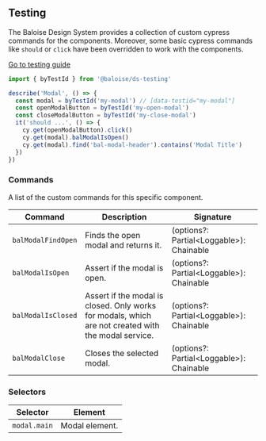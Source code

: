 ## Testing

The Baloise Design System provides a collection of custom cypress commands for the components. Moreover, some basic cypress commands like `should` or `click` have been overridden to work with the components.

<a class="sb-unstyled button is-primary" href="../?path=/docs/development-testing--documentation">Go to testing guide</a>

<!-- START: human documentation -->

```ts
import { byTestId } from '@baloise/ds-testing'

describe('Modal', () => {
  const modal = byTestId('my-modal') // [data-testid="my-modal"]
  const openModalButton = byTestId('my-open-modal')
  const closeModalButton = byTestId('my-close-modal')
  it('should ...', () => {
    cy.get(openModalButton).click()
    cy.get(modal).balModalIsOpen()
    cy.get(modal).find('bal-modal-header').contains('Modal Title')
  })
})
```

<!-- END: human documentation -->

### Commands

A list of the custom commands for this specific component.

| Command            | Description                                                                                         | Signature                                 |
| ------------------ | --------------------------------------------------------------------------------------------------- | ----------------------------------------- |
| `balModalFindOpen` | Finds the open modal and returns it.                                                                | (options?: Partial\<Loggable>): Chainable |
| `balModalIsOpen`   | Assert if the modal is open.                                                                        | (options?: Partial\<Loggable>): Chainable |
| `balModalIsClosed` | Assert if the modal is closed. Only works for modals, which are not created with the modal service. | (options?: Partial\<Loggable>): Chainable |
| `balModalClose`    | Closes the selected modal.                                                                          | (options?: Partial\<Loggable>): Chainable |

### Selectors

| Selector     | Element        |
| ------------ | -------------- |
| `modal.main` | Modal element. |
